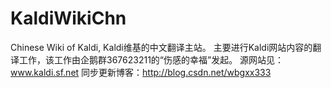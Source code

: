 KaldiWikiChn
============

Chinese Wiki of Kaldi, Kaldi维基的中文翻译主站。
主要进行Kaldi网站内容的翻译工作，该工作由企鹅群367623211的“伤感的幸福”发起。
源网站见：www.kaldi.sf.net
同步更新博客：http://blog.csdn.net/wbgxx333
